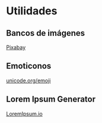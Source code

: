 
# Utilidades

## Bancos de imágenes

[Pixabay](https://pixabay.com/es/)

## Emoticonos

[unicode.org/emoji](http://www.unicode.org/emoji/charts/full-emoji-list.html)

## Lorem Ipsum Generator

[LoremIpsum.io](https://loremipsum.io/generator/?n=5&t=p)
